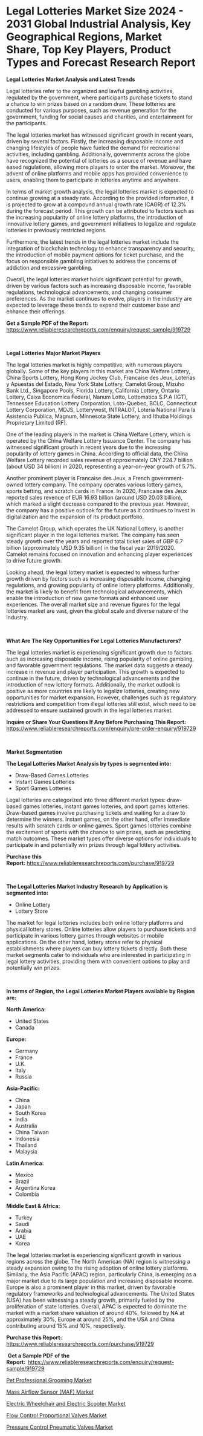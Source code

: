 <p><h1>Legal Lotteries Market Size 2024 - 2031 Global Industrial Analysis, Key Geographical Regions, Market Share, Top Key Players, Product Types and Forecast Research Report</h1></p><p><strong>Legal Lotteries Market Analysis and Latest Trends</strong></p>
<p><p>Legal lotteries refer to the organized and lawful gambling activities, regulated by the government, where participants purchase tickets to stand a chance to win prizes based on a random draw. These lotteries are conducted for various purposes, such as revenue generation for the government, funding for social causes and charities, and entertainment for the participants.</p><p>The legal lotteries market has witnessed significant growth in recent years, driven by several factors. Firstly, the increasing disposable income and changing lifestyles of people have fueled the demand for recreational activities, including gambling. Additionally, governments across the globe have recognized the potential of lotteries as a source of revenue and have eased regulations, allowing more players to enter the market. Moreover, the advent of online platforms and mobile apps has provided convenience to users, enabling them to participate in lotteries anytime and anywhere.</p><p>In terms of market growth analysis, the legal lotteries market is expected to continue growing at a steady rate. According to the provided information, it is projected to grow at a compound annual growth rate (CAGR) of 12.3% during the forecast period. This growth can be attributed to factors such as the increasing popularity of online lottery platforms, the introduction of innovative lottery games, and government initiatives to legalize and regulate lotteries in previously restricted regions.</p><p>Furthermore, the latest trends in the legal lotteries market include the integration of blockchain technology to enhance transparency and security, the introduction of mobile payment options for ticket purchase, and the focus on responsible gambling initiatives to address the concerns of addiction and excessive gambling.</p><p>Overall, the legal lotteries market holds significant potential for growth, driven by various factors such as increasing disposable income, favorable regulations, technological advancements, and changing consumer preferences. As the market continues to evolve, players in the industry are expected to leverage these trends to expand their customer base and enhance their offerings.</p></p>
<p><strong>Get a Sample PDF of the Report:&nbsp;</strong> <a href="https://www.reliableresearchreports.com/enquiry/request-sample/919729">https://www.reliableresearchreports.com/enquiry/request-sample/919729</a></p>
<p>&nbsp;</p>
<p><strong>Legal Lotteries Major Market Players</strong></p>
<p><p>The legal lotteries market is highly competitive, with numerous players globally. Some of the key players in this market are China Welfare Lottery, China Sports Lottery, Hong Kong Jockey Club, Francaise des Jeux, Loterías y Apuestas del Estado, New York State Lottery, Camelot Group, Mizuho Bank Ltd., Singapore Pools, Florida Lottery, California Lottery, Ontario Lottery, Caixa Economica Federal, Nanum Lotto, Lottomatica S.P.A (IGT), Tennessee Education Lottery Corporation, Loto-Quebec, BCLC, Connecticut Lottery Corporation, MDJS, Lotterywest, INTRALOT, Loteria National Para la Asistencia Publica, Magnum, Minnesota State Lottery, and Ithuba Holdings Proprietary Limited (RF). </p><p>One of the leading players in the market is China Welfare Lottery, which is operated by the China Welfare Lottery Issuance Center. The company has witnessed significant growth in recent years due to the increasing popularity of lottery games in China. According to official data, the China Welfare Lottery recorded sales revenue of approximately CNY 224.7 billion (about USD 34 billion) in 2020, representing a year-on-year growth of 5.7%.</p><p>Another prominent player is Francaise des Jeux, a French government-owned lottery company. The company operates various lottery games, sports betting, and scratch cards in France. In 2020, Francaise des Jeux reported sales revenue of EUR 16.93 billion (around USD 20.03 billion), which marked a slight decrease compared to the previous year. However, the company has a positive outlook for the future as it continues to invest in digitalization and the expansion of its product portfolio.</p><p>The Camelot Group, which operates the UK National Lottery, is another significant player in the legal lotteries market. The company has seen steady growth over the years and reported total ticket sales of GBP 6.7 billion (approximately USD 9.35 billion) in the fiscal year 2019/2020. Camelot remains focused on innovation and enhancing player experiences to drive future growth.</p><p>Looking ahead, the legal lottery market is expected to witness further growth driven by factors such as increasing disposable income, changing regulations, and growing popularity of online lottery platforms. Additionally, the market is likely to benefit from technological advancements, which enable the introduction of new game formats and enhanced user experiences. The overall market size and revenue figures for the legal lotteries market are vast, given the global scale and diverse nature of the industry.</p></p>
<p>&nbsp;</p>
<p><strong>What Are The Key Opportunities For Legal Lotteries Manufacturers?</strong></p>
<p><p>The legal lotteries market is experiencing significant growth due to factors such as increasing disposable income, rising popularity of online gambling, and favorable government regulations. The market data suggests a steady increase in revenue and player participation. This growth is expected to continue in the future, driven by technological advancements and the introduction of new lottery formats. Additionally, the market outlook is positive as more countries are likely to legalize lotteries, creating new opportunities for market expansion. However, challenges such as regulatory restrictions and competition from illegal lotteries still exist, which need to be addressed to ensure sustained growth in the legal lotteries market.</p></p>
<p><strong>Inquire or Share Your Questions If Any Before Purchasing This Report:</strong> <a href="https://www.reliableresearchreports.com/enquiry/pre-order-enquiry/919729">https://www.reliableresearchreports.com/enquiry/pre-order-enquiry/919729</a></p>
<p>&nbsp;</p>
<p><strong>Market Segmentation</strong></p>
<p><strong>The Legal Lotteries Market Analysis by types is segmented into:</strong></p>
<p><ul><li>Draw-Based Games Lotteries</li><li>Instant Games Lotteries</li><li>Sport Games Lotteries</li></ul></p>
<p><p>Legal lotteries are categorized into three different market types: draw-based games lotteries, instant games lotteries, and sport games lotteries. Draw-based games involve purchasing tickets and waiting for a draw to determine the winners. Instant games, on the other hand, offer immediate results with scratch cards or online games. Sport games lotteries combine the excitement of sports with the chance to win prizes, such as predicting match outcomes. These market types offer diverse options for individuals to participate in and potentially win prizes through legal lottery activities.</p></p>
<p><strong>Purchase this Report:&nbsp;</strong><a href="https://www.reliableresearchreports.com/purchase/919729">https://www.reliableresearchreports.com/purchase/919729</a></p>
<p>&nbsp;</p>
<p><strong>The Legal Lotteries Market Industry Research by Application is segmented into:</strong></p>
<p><ul><li>Online Lottery</li><li>Lottery Store</li></ul></p>
<p><p>The market for legal lotteries includes both online lottery platforms and physical lottery stores. Online lotteries allow players to purchase tickets and participate in various lottery games through websites or mobile applications. On the other hand, lottery stores refer to physical establishments where players can buy lottery tickets directly. Both these market segments cater to individuals who are interested in participating in legal lottery activities, providing them with convenient options to play and potentially win prizes.</p></p>
<p>&nbsp;</p>
<p><strong>In terms of Region, the Legal Lotteries Market Players available by Region are:</strong></p>
<p>
    <p> <strong> North America: </strong>
        <ul>
            <li>United States</li>
            <li>Canada</li>
        </ul>
        </p> 
    <p> <strong> Europe: </strong>
        <ul>
            <li>Germany</li>
            <li>France</li>
            <li>U.K.</li>
            <li>Italy</li>
            <li>Russia</li>
        </ul>
        </p> 
    <p> <strong> Asia-Pacific: </strong>
        <ul>
            <li>China</li>
            <li>Japan</li>
            <li>South Korea</li>
            <li>India</li>
            <li>Australia</li>
            <li>China Taiwan</li>
            <li>Indonesia</li>
            <li>Thailand</li>
            <li>Malaysia</li>
        </ul>
        </p> 
    <p> <strong> Latin America: </strong>
        <ul>
            <li>Mexico</li>
            <li>Brazil</li>
            <li>Argentina Korea</li>
            <li>Colombia</li>
        </ul>
        </p> 
    <p> <strong> Middle East & Africa: </strong>
        <ul>
            <li>Turkey</li>
            <li>Saudi</li>
            <li>Arabia</li>
            <li>UAE</li>
            <li>Korea</li>
        </ul>
    </p>
    </p>
<p><p>The legal lotteries market is experiencing significant growth in various regions across the globe. The North American (NA) region is witnessing a steady expansion owing to the rising adoption of online lottery platforms. Similarly, the Asia Pacific (APAC) region, particularly China, is emerging as a major market due to its large population and increasing disposable income. Europe is also a prominent player in this market, driven by favorable regulatory frameworks and technological advancements. The United States (USA) has been witnessing a steady growth, primarily fueled by the proliferation of state lotteries. Overall, APAC is expected to dominate the market with a market share valuation of around 40%, followed by NA at approximately 30%, Europe at around 25%, and the USA and China contributing around 15% and 10%, respectively.</p></p>
<p><strong>Purchase this Report: </strong><a href="https://www.reliableresearchreports.com/purchase/919729">https://www.reliableresearchreports.com/purchase/919729</a></p>
<p>&nbsp;<strong>Get a Sample PDF of the Report:&nbsp;&nbsp;</strong><a href="https://www.reliableresearchreports.com/enquiry/request-sample/919729">https://www.reliableresearchreports.com/enquiry/request-sample/919729</a></p>
<p><strong></strong></p>
<p><p><a href="https://www.linkedin.com/pulse/insights-pet-professional-grooming-market-size-analysing-share-6zfrc?trackingId=98NLbyBNQg6hmBLo106U5w%3D%3D">Pet Professional Grooming Market</a></p><p><a href="https://medium.com/p/9f39c1d692f7/edit">Mass Airflow Sensor (MAF) Market</a></p><p><a href="https://medium.com/@susanwest38/electric-wheelchair-and-electric-scooter-market-the-key-to-successful-business-strategy-forecast-abd563f9a838">Electric Wheelchair and Electric Scooter Market</a></p><p><a href="https://www.linkedin.com/pulse/flow-control-proportional-valves-market-research-report-unlocks-vydfc?trackingId=%2FvIV9WwTRka8%2FtGuoi011g%3D%3D">Flow Control Proportional Valves Market</a></p><p><a href="https://www.linkedin.com/pulse/pressure-control-pneumatic-valves-market-furnish-information-mbhvc?trackingId=zMvCsLLwTYqASKhuIAcU4A%3D%3D">Pressure Control Pneumatic Valves Market</a></p></p>